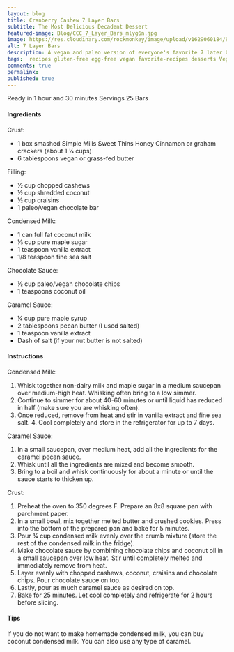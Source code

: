 ```yaml
---
layout: blog
title: Cranberry Cashew 7 Layer Bars
subtitle: The Most Delicious Decadent Dessert
featured-image: Blog/CCC_7_Layer_Bars_mlyg6n.jpg
image: https://res.cloudinary.com/rockmonkey/image/upload/v1629060184/Blog/CCC_7_Layer_Bars_mlyg6n.jpg
alt: 7 Layer Bars
description: A vegan and paleo version of everyone's favorite 7 later bar!
tags:  recipes gluten-free egg-free vegan favorite-recipes desserts Vegan
comments: true
permalink:
published: true
---
```


Ready in 1 hour and 30 minutes
Servings 25 Bars

#### Ingredients
Crust:
* 1 box smashed Simple Mills Sweet Thins Honey Cinnamon or graham crackers (about 1 ¼ cups)
* 6 tablespoons vegan or grass-fed butter

Filling:
* ½ cup chopped cashews
* ½ cup shredded coconut
* ½ cup craisins
* 1 paleo/vegan chocolate bar

Condensed Milk:
* 1 can full fat coconut milk
* ⅓ cup pure maple sugar
* 1 teaspoon vanilla extract
* 1/8 teaspoon fine sea salt

Chocolate Sauce:
* ½ cup paleo/vegan chocolate chips
* 1 teaspoons coconut oil

Caramel Sauce:
* ¼ cup pure maple syrup
* 2 tablespoons pecan butter (I used salted)
* 1 teaspoon vanilla extract
* Dash of salt (if your nut butter is not salted)



#### Instructions
Condensed Milk:
1. Whisk together non-dairy milk and maple sugar in a medium saucepan over medium-high heat. Whisking often bring to a low simmer.
2. Continue to simmer for about 40-60 minutes or until liquid has reduced in half (make sure you are whisking often).
3. Once reduced, remove from heat and stir in vanilla extract and fine sea salt. 4.
Cool completely and store in the refrigerator for up to 7 days.

Caramel Sauce:
1. In a small saucepan, over medium heat, add all the ingredients for the caramel pecan sauce.
2. Whisk until all the ingredients are mixed and become smooth.
3. Bring to a boil and whisk continuously for about a minute or until the sauce starts to thicken up.

Crust:
1. Preheat the oven to 350 degrees F. Prepare an 8x8 square pan with parchment paper.
2. In a small bowl, mix together melted butter and crushed cookies. Press into the bottom of the prepared pan and bake for 5 minutes.
3. Pour ¾ cup condensed milk evenly over the crumb mixture (store the rest of the condensed milk in the fridge).
4. Make chocolate sauce by combining chocolate chips and coconut oil in a small saucepan over low heat. Stir until completely melted and immediately remove from heat.
5. Layer evenly with chopped cashews, coconut, craisins and chocolate chips. Pour chocolate sauce on top.
6. Lastly, pour as much caramel sauce as desired on top.
7. Bake for 25 minutes. Let cool completely and refrigerate for 2 hours before slicing.

#### Tips
If you do not want to make homemade condensed milk, you can buy coconut condensed milk. You can also use any type of caramel.
